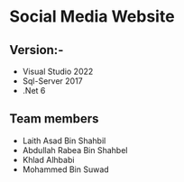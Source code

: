 # Social Media Website 

## Version:-
-  Visual Studio 2022
-  Sql-Server 2017
-  .Net 6

## Team members

-   Laith Asad Bin Shahbil
-   Abdullah Rabea Bin Shahbel
-   Khlad Alhbabi
-   Mohammed Bin Suwad
